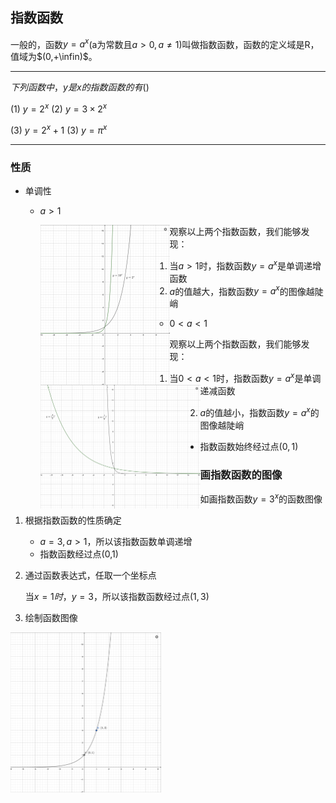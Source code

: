 ## 指数函数

一般的，函数$y=a^x$(a为常数且$a>0,a \neq1$)叫做指数函数，函数的定义域是R，值域为$(0,+\infin)$。

---

$下列函数中，y是x的指数函数的有()$

(1) $y=2^x$				(2) $y=3\times2^x$

(3) $y=2^x+1$		 (3) $y=\pi^x$

---



### 性质

* 单调性

  * $a>1$

    <img src="res/Screen Shot 2024-05-27 at 05.10.54.png" alt="Screen Shot 2024-05-27 at 05.10.54" style="zoom:25%;" align="left" />

    观察以上两个指数函数，我们能够发现：

    1. 当$a>1$时，指数函数$y=a^x$是单调递增函数
    2. $a$的值越大，指数函数$y=a^x$的图像越陡峭

  

  * $0<a<1$

    <img src="res/Screen Shot 2024-05-27 at 05.20.51.png" alt="Screen Shot 2024-05-27 at 05.20.51" style="zoom:25%;" align="left" />

    观察以上两个指数函数，我们能够发现：

    1. 当$0<a<1$时，指数函数$y=a^x$是单调递减函数

    2. $a$的值越小，指数函数$y=a^x$的图像越陡峭

       

* 指数函数始终经过点$(0,1)$



### 画指数函数的图像

如画指数函数$y=3^x$的函数图像

1. 根据指数函数的性质确定

   * $a=3,a>1$，所以该指数函数单调递增
   * 指数函数经过点(0,1)

2. 通过函数表达式，任取一个坐标点

   当$x=1时，y=3$，所以该指数函数经过点$(1,3)$

3. 绘制函数图像

<img src="res/Screen Shot 2024-05-27 at 05.36.56.png" alt="Screen Shot 2024-05-27 at 05.36.56" style="zoom:25%;" align="left"/>
